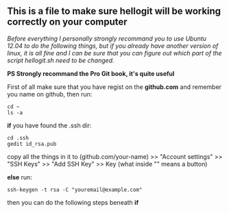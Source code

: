## This is a file to make sure hellogit will be working correctly on your computer 

*Before everything I personally strongly recommand you to use Ubuntu 12.04 to do the following things, but if you already have another version of linux, it is all fine and I can be sure that you can figure out which part of the script hellogit.sh need to be changed.*

**PS Strongly recommand the Pro Git book, it's quite useful**

First of all make sure that you have regist on the **github.com** and remember you name on github, then run:

```code
cd ~
ls -a
```


**if** you have found the .ssh dir:

```code
cd .ssh
gedit id_rsa.pub
```

copy all the things in it to (github.com/your-name) >> "Account settings" >> "SSH Keys" >> "Add SSH Key" >> Key (what inside "" means a button)  


**else** run:
```code
ssh-keygen -t rsa -C "youremail@example.com"
```
then you can do the following steps beneath **if**
  


